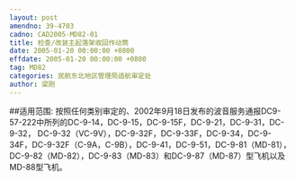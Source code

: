 ```yaml
---
layout: post
amendno: 39-4703
cadno: CAD2005-MD82-01
title: 检查/改装主起落架收回作动筒
date: 2005-01-20 00:00:00 +0800
effdate: 2005-01-20 00:00:00 +0800
tag: MD82
categories: 民航东北地区管理局适航审定处
author: 梁刚
---
```


##适用范围:
按照任何类别审定的、2002年9月18日发布的波音服务通报DC9-57-222中所列的DC-9-14，DC-9-15，DC-9-15F，DC-9-21，DC-9-31，DC-9-32， DC-9-32（VC-9V），DC-9-32F，DC-9-33F，DC-9-34，DC-9-34F，DC-9-32F（C-9A，C-9B），DC-9-41，DC-9-51，DC-9-81（MD-81），DC-9-82（MD-82），DC-9-83（MD-83）和DC-9-87（MD-87）型飞机以及 MD-88型飞机。

